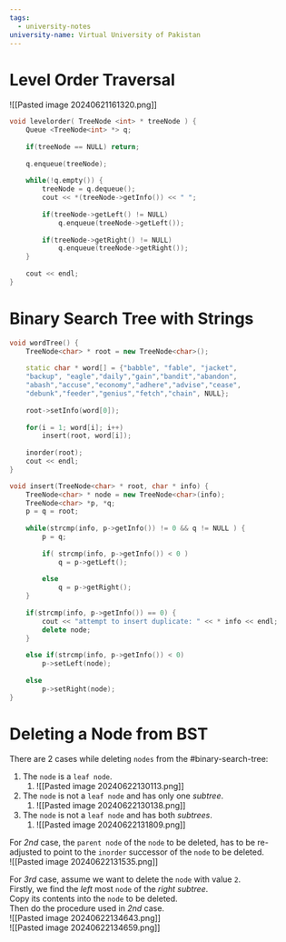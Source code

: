 ```yaml
---
tags:
  - university-notes
university-name: Virtual University of Pakistan
---
```


# Level Order Traversal
![[Pasted image 20240621161320.png]]

```cpp
void levelorder( TreeNode <int> * treeNode ) {
	Queue <TreeNode<int> *> q;
	
	if(treeNode == NULL) return;
	
	q.enqueue(treeNode);
	
	while(!q.empty()) {
		treeNode = q.dequeue();
		cout << *(treeNode->getInfo()) << " ";
		
		if(treeNode->getLeft() != NULL)
			q.enqueue(treeNode->getLeft());
			
		if(treeNode->getRight() != NULL)
			q.enqueue(treeNode->getRight());
	}
	
	cout << endl;
}
```

# Binary Search Tree with Strings

```cpp
void wordTree() {
	TreeNode<char> * root = new TreeNode<char>();
	
	static char * word[] = {"babble", "fable", "jacket",
	"backup", "eagle","daily","gain","bandit","abandon",
	"abash","accuse","economy","adhere","advise","cease",
	"debunk","feeder","genius","fetch","chain", NULL};
	
	root->setInfo(word[0]);
	
	for(i = 1; word[i]; i++)
		insert(root, word[i]);
		
	inorder(root);
	cout << endl;
}
```

```cpp
void insert(TreeNode<char> * root, char * info) {
	TreeNode<char> * node = new TreeNode<char>(info);
	TreeNode<char> *p, *q;
	p = q = root;
	
	while(strcmp(info, p->getInfo()) != 0 && q != NULL ) {
		p = q;
		
		if( strcmp(info, p->getInfo()) < 0 )
			q = p->getLeft();
			
		else
			q = p->getRight();
	}
	
	if(strcmp(info, p->getInfo()) == 0) {
		cout << "attempt to insert duplicate: " << * info << endl;
		delete node;
	}
	
	else if(strcmp(info, p->getInfo()) < 0)
		p->setLeft(node);
		
	else
		p->setRight(node);
}
```

# Deleting a Node from BST
There are 2 cases while deleting `nodes` from the #binary-search-tree:
1. The `node` is a `leaf node`.
	1. ![[Pasted image 20240622130113.png]]
2. The `node` is not a `leaf node` and has only one _subtree_.
	1. ![[Pasted image 20240622130138.png]]
3. The `node` is not a `leaf node` and has both _subtrees_.
	1. ![[Pasted image 20240622131809.png]]

For _2nd_ case, the `parent node` of the `node` to be deleted, has to be re-adjusted to point to the `inorder` successor of the `node` to be deleted.  
![[Pasted image 20240622131535.png]]

For _3rd_ case, assume we want to delete the `node` with value `2`.  
Firstly, we find the _left_ most `node` of the _right subtree_.  
Copy its contents into the `node` to be deleted.  
Then do the procedure used in _2nd_ case.  
![[Pasted image 20240622134643.png]]  
![[Pasted image 20240622134659.png]]
